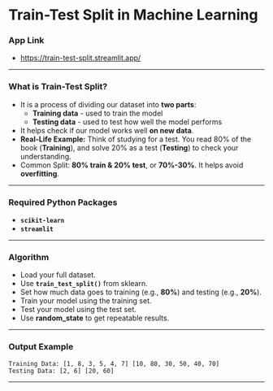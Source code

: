 # Train-Test Split in Machine Learning
### App Link
- https://train-test-split.streamlit.app/
---
### What is Train-Test Split?
- It is a process of dividing our dataset into **two parts**:
  - **Training data** - used to train the model
  - **Testing data** - used to test how well the model performs
- It helps check if our model works well **on new data**.
- **Real-Life Example:** Think of studying for a test. You read 80% of the book (**Training**), and solve 20% as a test (**Testing**) to check your understanding.
- Common Split: **80% train & 20% test**, or **70%-30%**. It helps avoid **overfitting**.
---
### Required Python Packages
- **`scikit-learn`**
- **`streamlit`**
---
### Algorithm
- Load your full dataset.
- Use **`train_test_split()`** from sklearn.
- Set how much data goes to training (e.g., **80%**) and testing (e.g., **20%**).
- Train your model using the training set.
- Test your model using the test set.
- Use **random_state** to get repeatable results.
---
### Output Example
```
Training Data: [1, 8, 3, 5, 4, 7] [10, 80, 30, 50, 40, 70]
Testing Data: [2, 6] [20, 60]
```
---
